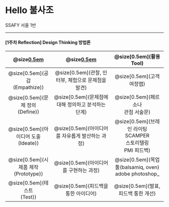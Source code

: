 # Hello 불사조
SSAFY 서울 1반


---

#### [1주차 Reflection] Design Thinking 방법론


|             @size[0.5em](단계)             |                 @size[0.5em](정의)                 |                         @size[0.5em](활용 Tool)                          |
| :--------------------------: | :----------------------------------: | :--------------------------------------------------------: |
|    @size[0.5em](공감<br />(Empathize\))     | @size[0.5em](관찰, 인터뷰, 체험으로 문제점을 발견) |                        @size[0.5em](고객 여정맵)                         |
|   @size[0.5em](문제 정의<br />(Define\))    | @size[0.5em](문제점에 대해 정의하고 분석하는 단계) |                 @size[0.5em](페르소나<br />관점 서술문)                  |
| @size[0.5em](아이디어 도출<br />(Ideate\))  |  @size[0.5em](아이디어를 자유롭게 발산하는 과정)   | @size[0.5em](브레인 라이팅<br />SCAMPER<br />스토리텔링<br />PMI 피드백) |
| @size[0.5em](시제품 제작<br />(Prototype\)) |       @size[0.5em](아이디어를 구현하는 과정)       |        @size[0.5em](목업툴(balsamiq, oven)<br />adobe photoshop_         |
|      @size[0.5em](테스트<br />(Test\))      |        @size[0.5em](피드백을 통한 아이디어)        |                   @size[0.5em](발표, 피드백 통한 개선)                   |
